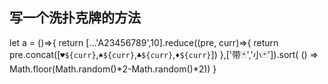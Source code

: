 ## 写一个洗扑克牌的方法

let a = ()=>{
    return [...'A23456789',10].reduce((pre, curr)=>{
        return pre.concat([`♥${curr}`,`♠${curr}`,`♣${curr}`,`♦${curr}`])
    },['带🃏','小🃏']).sort( () => Math.floor(Math.random()*2-Math.random()*2))
}